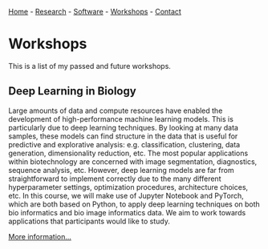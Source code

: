 [Home](index) - [Research](research) - [Software](software) - [Workshops](workshops) - [Contact](contact)

# Workshops

This is a list of my passed and future workshops. 

## Deep Learning in Biology

Large amounts of data and compute resources have enabled the development of high-performance machine learning models. This is particularly due to deep learning techniques. By looking at many data samples, these models can find structure in the data that is useful for predictive and explorative analysis: e.g. classification, clustering, data generation, dimensionality reduction, etc. The most popular applications within biotechnology are concerned with image segmentation, diagnostics, sequence analysis, etc. However, deep learning models are far from straightforward to implement correctly due to the many different hyperparameter settings, optimization procedures, architecture choices, etc. In this course, we will make use of Jupyter Notebook and PyTorch, which are both based on Python, to apply deep learning techniques on both bio informatics and bio image informatics data. We aim to work towards applications that participants would like to study.

[More information...](https://training.vib.be/all-trainings/deep-learning-biology-autumn-session)
